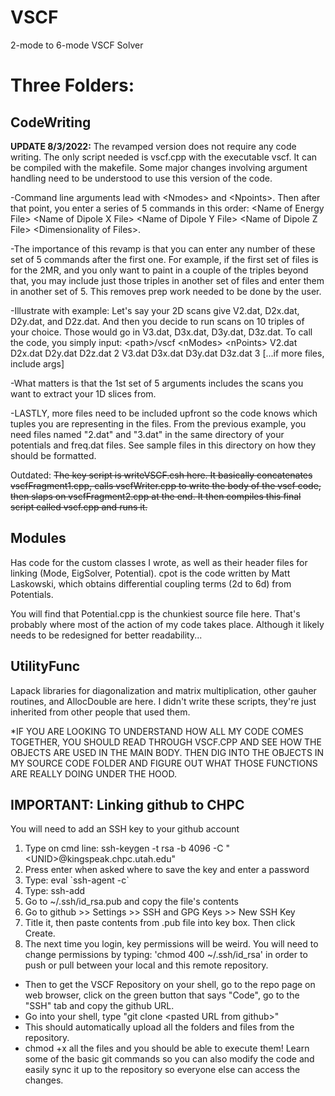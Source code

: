 # VSCF
2-mode to 6-mode VSCF Solver

# Three Folders:
## CodeWriting ##
**UPDATE 8/3/2022:** The revamped version does not require any code writing. The only script needed is vscf.cpp with the executable vscf. It can be compiled with the makefile. Some major changes involving argument handling need to be understood to use this version of the code.

-Command line arguments lead with \<Nmodes\> and \<Npoints\>. Then after that point, you enter a series of 5 commands in this order: \<Name of Energy File\> \<Name of Dipole X File\> \<Name of Dipole Y File\> \<Name of Dipole Z File\> \<Dimensionality of Files\>. 

-The importance of this revamp is that you can enter any number of these set of 5 commands after the first one. For example, if the first set of files is for the 2MR, and you only want to paint in a couple of the triples beyond that, you may include just those triples in another set of files and enter them in another set of 5. This removes prep work needed to be done by the user.  

-Illustrate with example: Let's say your 2D scans give V2.dat, D2x.dat, D2y.dat, and D2z.dat. And then you decide to run scans on 10 triples of your choice. Those would go in V3.dat, D3x.dat, D3y.dat, D3z.dat. To call the code, you simply input: 
\<path\>/vscf \<nModes\> \<nPoints\> V2.dat D2x.dat D2y.dat D2z.dat 2 V3.dat D3x.dat D3y.dat D3z.dat 3 [...if more files, include args]

-What matters is that the 1st set of 5 arguments includes the scans you want to extract your 1D slices from. 

-LASTLY, more files need to be included upfront so the code knows which tuples you are representing in the files. From the previous example, you need files named "2.dat" and "3.dat" in the same directory of your potentials and freq.dat files. See sample files in this directory on how they should be formatted. 

Outdated: ~~The key script is writeVSCF.csh here. It basically concatenates vscfFragment1.cpp, calls vscfWriter.cpp to write the body of the vscf code, then slaps on vscfFragment2.cpp at the end. It then compiles this final script called vscf.cpp and runs it.~~ 

## Modules ##
Has code for the custom classes I wrote, as well as their header files for linking (Mode, EigSolver, Potential). cpot is the code written by Matt Laskowski, which obtains differential coupling terms (2d to 6d) from Potentials. 

You will find that Potential.cpp is the chunkiest source file here. That's probably where most of the action of my code takes place. Although it likely needs to be redesigned for better readability...

## UtilityFunc ##
Lapack libraries for diagonalization and matrix multiplication, other gauher routines, and AllocDouble are here. I didn't write these scripts, they're just inherited from other people that used them.

*IF YOU ARE LOOKING TO UNDERSTAND HOW ALL MY CODE COMES TOGETHER, YOU SHOULD READ THROUGH VSCF.CPP AND SEE HOW THE OBJECTS ARE USED IN THE MAIN BODY. THEN DIG INTO THE OBJECTS IN MY SOURCE CODE FOLDER AND FIGURE OUT WHAT THOSE FUNCTIONS ARE REALLY DOING UNDER THE HOOD. 

## IMPORTANT: Linking github to CHPC ##
You will need to add an SSH key to your github account
1. Type on cmd line: ssh-keygen -t rsa -b 4096 -C "\<UNID\>@kingspeak.chpc.utah.edu"
2. Press enter when asked where to save the key and enter a password
3. Type: eval \`ssh-agent -c\`
4. Type: ssh-add
5. Go to ~/.ssh/id_rsa.pub and copy the file's contents
6. Go to github >> Settings >> SSH and GPG Keys >> New SSH Key
7. Title it, then paste contents from .pub file into key box. Then click Create.
8. The next time you login, key permissions will be weird. You will need to change permissions by typing: \'chmod  400 ~/.ssh/id_rsa\' in order to push or pull between your local and this remote repository.

- Then to get the VSCF Repository on your shell, go to the repo page on web browser, click on the green button that says "Code", go to the "SSH" tab and copy the github URL.
- Go into your shell, type "git clone \<pasted URL from github\>"
- This should automatically upload all the folders and files from the repository.
- chmod +x all the files and you should be able to execute them! Learn some of the basic git commands so you can also modify the code and easily sync it up to the repository so everyone else can access the changes.
